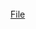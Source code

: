 <br>
<script>
  $(function(){
      $(".element12").typed({
        strings: ["The md5sum of this file seems to convey there is something hidden in it can you confirm this and if so what is the data hidden ?"],
        typeSpeed: 30
      });
  });
</script>
<div class="element12"></div>
<a href='./ht82n00/AABB.txt'>File</a>